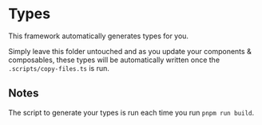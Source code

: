 # Types

This framework automatically generates types for you.

Simply leave this folder untouched and as you update your components & composables, these types will be automatically written once the `.scripts/copy-files.ts` is run.

## Notes

The script to generate your types is run each time you run `pnpm run build`.

